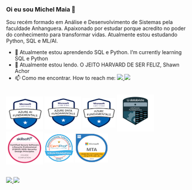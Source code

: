 ### Oi eu sou Michel Maia 👋

Sou recém formado em Análise e Desenvolvimento de Sistemas pela faculdade Anhanguera. 
Apaixonado por estudar porque acredito no poder do conhecimento para transformar vidas. 
Atualmente estou estudando Python, SQL e ML/AI. 


<!--
<p align="center">
  <img src="https://tenor.com/view/jim-carrey-jim-carrey-typing-jim-carrey-typing-angry-jim-carrey-typing-fast-gif-22736994"/>
</p>
-->


- 🌱 Atualmente estou aprendendo SQL e Python. I’m currently learning SQL e Python
- 📗 Atualmente estou lendo. O JEITO HARVARD DE SER FELIZ, Shawn Achor
- 📫 Como me encontrar. How to reach me: 
<a href="programador.michel.maia@gmail.com " target="_blank"> <img src="https://img.shields.io/badge/Gmail-D14836?style=for-the-badge&logo=gmail&logoColor=white"/> </a> <a href="https://www.linkedin.com/in/maia-michel" target="_blank"> <img src="https://img.shields.io/badge/LinkedIn-0077B5?style=for-the-badge&logo=linkedin&logoColor=white"/> </a>  


<br>


<div style= "display: inline_block">
  <img align="center" alt="AI-badge" height="90" width="100" src="ai 900.png">
  <img align="center" alt="DP-badge" height="90" width="100" src="dp900-michel.png">
  <img align="center" alt="AZ-badge" height="80" width="90" src="az900-michel.png">
  <img align="center" alt="Databricks-badge" height="100" width="100" src="databricks-michel.png">
  <img align="center" alt="CSSLP-badge" height="90" width="100" src="CSSLP-michel.png">
  <img align="center" alt="Srcum-badge" height="80" width="80" src="scrum-michel.png">
   <img align="center" alt="MTA-badge" height="80" width="90" src="mta-michel.png">
</div>
<br>
<br>
  
  <div>
  <a href="https://github.com/michel-maia">
  <img height="180em" src="https://github-readme-stats.vercel.app/api?username=michel-maia&show_icons=true&theme=prussian&include_all_commits=true&count_private=true"/>
  <img height="220em" src="https://github-readme-stats.vercel.app/api/top-langs/?username=michel-maia&layout=compact&langs_count=168&theme=prussian"/>
  </div> <br> <br>


## 

<br>
<!--
![Snake animation](https://github.com/Michel-Maia/Michel-Maia/blob/output/github-contribution-grid-snake.svg)

</div>
-->
